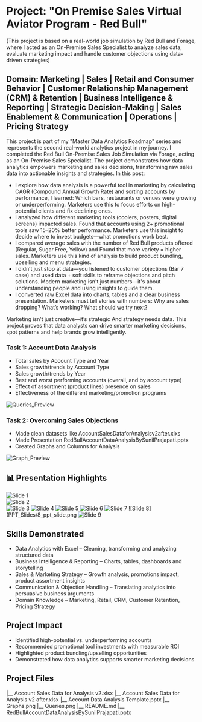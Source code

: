 # Project: "On Premise Sales Virtual Aviator Program - Red Bull" 
(This project is based on a real-world job simulation by Red Bull and Forage, where I acted as an On-Premise Sales Specialist to analyze sales data, evaluate marketing impact and handle customer objections using data-driven strategies)

## Domain: Marketing | Sales | Retail and Consumer Behavior | Customer Relationship Management (CRM) & Retention | Business Intelligence & Reporting |  Strategic Decision-Making | Sales Enablement & Communication | Operations | Pricing Strategy

This project is part of my "Master Data Analytics Roadmap" series and represents the second real-world analytics project in my journey. I completed the Red Bull On-Premise Sales Job Simulation via Forage, acting as an On-Premise Sales Specialist. The project demonstrates how data analytics empowers marketing and sales decisions, transforming raw sales data into actionable insights and strategies.
In this post:
* I explore how data analysis is a powerful tool in marketing by calculating CAGR (Compound Annual Growth Rate) and sorting accounts by performance, I learned: Which bars, restaurants or venues were growing or underperforming. Marketers use this to focus efforts on high-potential clients and fix declining ones.
* I analyzed how different marketing tools (coolers, posters, digital screens) impacted sales. Found that accounts using 2+ promotional tools saw 15–20% better performance. Marketers use this insight to decide where to invest budgets—what promotions work best.
* I compared average sales with the number of Red Bull products offered (Regular, Sugar Free, Yellow) and Found that more variety = higher sales. Marketers use this kind of analysis to build product bundling, upselling and menu strategies.
* I didn’t just stop at data—you listened to customer objections (Bar 7 case) and used data + soft skills to reframe objections and pitch solutions. Modern marketing isn't just numbers—it's about understanding people and using insights to guide them.
* I converted raw Excel data into charts, tables and a clear business presentation. Marketers must tell stories with numbers: Why are sales dropping? What’s working? What should we try next?

Marketing isn’t just creative—it’s strategic And strategy needs data. This project proves that data analysts can drive smarter marketing decisions, spot patterns and help brands grow intelligently.

### Task 1: Account Data Analysis
* Total sales by Account Type and Year
* Sales growth/trends by Account Type
* Sales growth/trends by Year
* Best and worst performing accounts (overall, and by account type)
* Effect of assortment (product lines) presence on sales
* Effectiveness of the different marketing/promotion programs

![Queries_Preview](Queries.png)

### Task 2: Overcoming Sales Objections
* Made clean datasets like AccountSalesDataforAnalysisv2after.xlxs
* Made Presentation RedBullAccountDataAnalysisBySunilPrajapati.pptx
* Created Graphs and Columns for Analysis

![Graph_Preview](Graphs.png)

## 📊 Presentation Highlights  

![Slide 1](PPT_Slides/1_ppt_slide.png)  
![Slide 2](PPT_Slides/2_ppt_slide.png)  
![Slide 3](PPT_Slides/3_ppt_slide.png)
![Slide 4](PPT_Slides/4_ppt_slide.png)
![Slide 5](PPT_Slides/5_ppt_slide.png)
![Slide 6](PPT_Slides/6_ppt_slide.png)
![Slide 7](PPT_Slides/7_ppt_slide.png)
![Slide 8](PPT_Slides/8_ppt_slide.png
![Slide 9](PPT_Slides/9_ppt_slide.png)

## Skills Demonstrated
* Data Analytics with Excel – Cleaning, transforming and analyzing structured data
* Business Intelligence & Reporting – Charts, tables, dashboards and storytelling
* Sales & Marketing Strategy – Growth analysis, promotions impact, product assortment insights
* Communication & Objection Handling – Translating analytics into persuasive business arguments
* Domain Knowledge – Marketing, Retail, CRM, Customer Retention, Pricing Strategy

## Project Impact
* Identified high-potential vs. underperforming accounts
* Recommended promotional tool investments with measurable ROI
* Highlighted product bundling/upselling opportunities
* Demonstrated how data analytics supports smarter marketing decisions

## Project Files
|__ Account Sales Data for Analysis v2.xlsx
|__ Account Sales Data for Analysis v2 after.xlsx
|__ Account Data Analysis Template.pptx
|__ Graphs.png
|__ Queries.png
|__ README.md
|__ RedBullAccountDataAnalysisBySunilPrajapati.pptx











